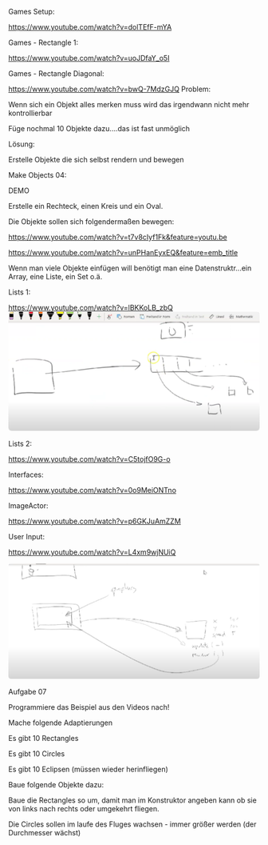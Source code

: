 Games Setup:

https://www.youtube.com/watch?v=dolTEfF-mYA

Games - Rectangle 1:

https://www.youtube.com/watch?v=uoJDfaY_o5I


Games - Rectangle Diagonal:

https://www.youtube.com/watch?v=bwQ-7MdzGJQ
Problem:

Wenn sich ein Objekt alles merken muss wird das irgendwann nicht mehr kontrollierbar

Füge nochmal 10 Objekte dazu....das ist fast unmöglich

Lösung:

Erstelle Objekte die sich selbst rendern und bewegen

Make Objects 04:

DEMO

Erstelle ein Rechteck, einen Kreis und ein Oval.

Die Objekte sollen sich folgendermaßen bewegen:

https://www.youtube.com/watch?v=t7v8cIyf1Fk&feature=youtu.be


https://www.youtube.com/watch?v=unPHanEyxEQ&feature=emb_title

Wenn man viele Objekte einfügen will benötigt man eine Datenstruktr...ein Array, eine Liste, ein Set o.ä.

Lists 1:

https://www.youtube.com/watch?v=lBKKoLB_zbQ
![](.readme_images/fd6a6a63.png)

Lists 2:

https://www.youtube.com/watch?v=C5tojfO9G-o

Interfaces:

https://www.youtube.com/watch?v=0o9MeiONTno

ImageActor:

https://www.youtube.com/watch?v=p6GKJuAmZZM

User Input:

https://www.youtube.com/watch?v=L4xm9wjNUiQ

![](.readme_images/1586df44.png)

Aufgabe 07 

Programmiere das Beispiel aus den Videos nach!

Mache folgende Adaptierungen

Es gibt 10 Rectangles

Es gibt 10 Circles

Es gibt 10 Eclipsen (müssen wieder herinfliegen)

Baue folgende Objekte dazu:

Baue die Rectangles so um, damit man im Konstruktor angeben kann ob sie von links nach rechts oder umgekehrt fliegen.

Die Circles sollen im laufe des Fluges wachsen - immer größer werden (der Durchmesser wächst) 
